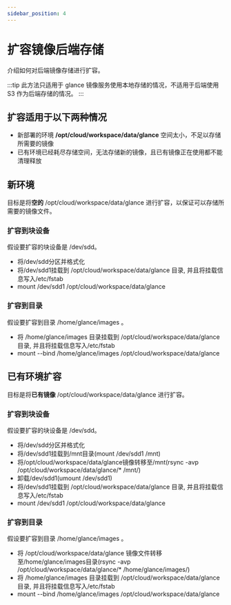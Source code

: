 ```yaml
---
sidebar_position: 4
---
```


# 扩容镜像后端存储

介绍如何对后端镜像存储进行扩容。

:::tip
此方法只适用于 glance 镜像服务使用本地存储的情况，不适用于后端使用 S3 作为后端存储的情况。
:::

## 扩容适用于以下两种情况

- 新部署的环境 **/opt/cloud/workspace/data/glance** 空间太小，不足以存储所需要的镜像
- 已有环境已经耗尽存储空间，无法存储新的镜像，且已有镜像正在使用都不能清理释放

## 新环境

目标是将**空的** /opt/cloud/workspace/data/glance 进行扩容，以保证可以存储所需要的镜像文件。

### 扩容到块设备

假设要扩容的块设备是 /dev/sdd。

- 将/dev/sdd分区并格式化
- 将/dev/sdd1挂载到 /opt/cloud/workspace/data/glance 目录, 并且将挂载信息写入/etc/fstab
- mount /dev/sdd1 /opt/cloud/workspace/data/glance

### 扩容到目录

假设要扩容到目录 /home/glance/images 。

- 将 /home/glance/images 目录挂载到 /opt/cloud/workspace/data/glance 目录, 并且将挂载信息写入/etc/fstab
- mount --bind /home/glance/images /opt/cloud/workspace/data/glance

## 已有环境扩容

目标是将**已有镜像** /opt/cloud/workspace/data/glance 进行扩容。

### 扩容到块设备

假设要扩容的块设备是 /dev/sdd。

- 将/dev/sdd分区并格式化
- 将/dev/sdd1挂载到/mnt目录(mount /dev/sdd1 /mnt)
- 将/opt/cloud/workspace/data/glance镜像转移至/mnt(rsync -avp /opt/cloud/workspace/data/glance/* /mnt/)
- 卸载/dev/sdd1(umount /dev/sdd1)
- 将/dev/sdd1挂载到 /opt/cloud/workspace/data/glance 目录, 并且将挂载信息写入/etc/fstab
- mount /dev/sdd1 /opt/cloud/workspace/data/glance

### 扩容到目录

假设要扩容到目录 /home/glance/images 。

- 将 /opt/cloud/workspace/data/glance 镜像文件转移至/home/glance/images目录(rsync -avp /opt/cloud/workspace/data/glance/* /home/glance/images/)
- 将 /home/glance/images 目录挂载到 /opt/cloud/workspace/data/glance 目录, 并且将挂载信息写入/etc/fstab
- mount --bind /home/glance/images /opt/cloud/workspace/data/glance
